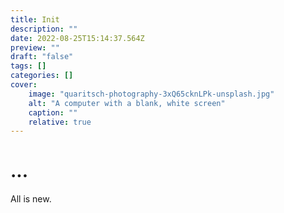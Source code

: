 ```yaml
---
title: Init
description: ""
date: 2022-08-25T15:14:37.564Z
preview: ""
draft: "false"
tags: []
categories: []
cover:
    image: "quaritsch-photography-3xQ65cknLPk-unsplash.jpg"
    alt: "A computer with a blank, white screen"
    caption: ""
    relative: true
---
```


# ...

All is new.